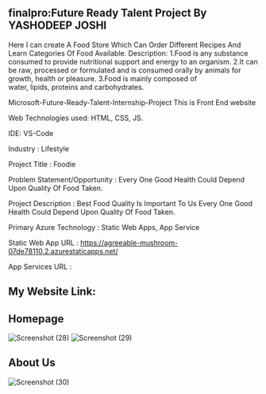 ##  finalpro:Future Ready Talent Project By YASHODEEP JOSHI
Here I can create A Food Store Which Can Order Different Recipes And Learn Categories Of Food Available.
Description:
1.Food is any substance consumed to provide nutritional support and energy to an organism.
2.It can be raw, processed or formulated and is consumed orally by animals for growth, health or pleasure.
3.Food is mainly composed of water, lipids, proteins and carbohydrates.


Microsoft-Future-Ready-Talent-Internship-Project This is Front End website

Web Technologies used: HTML, CSS, JS.

IDE: VS-Code

Industry : Lifestyle

Project Title : Foodie

Problem Statement/Opportunity : Every One Good Health Could Depend Upon Quality Of Food Taken.

Project Description : Best Food Quality Is Important To Us Every One Good Health Could Depend Upon Quality Of Food Taken.

Primary Azure Technology : Static Web Apps, App Service

Static Web App URL : https://agreeable-mushroom-07de78110.2.azurestaticapps.net/

App Services URL : 

##  My Website Link: 

## Homepage
![Screenshot (28)](https://user-images.githubusercontent.com/96687722/222920456-3305ef15-5702-4e51-9249-2269fb5c4458.png)
![Screenshot (29)](https://user-images.githubusercontent.com/96687722/222920464-0a3b5573-0351-4e1d-87f7-83a2b4fe5a14.png)

## About Us
![Screenshot (30)](https://user-images.githubusercontent.com/96687722/222920476-ef6f066a-cfc8-4b0c-94cf-84da24f0a167.png)





